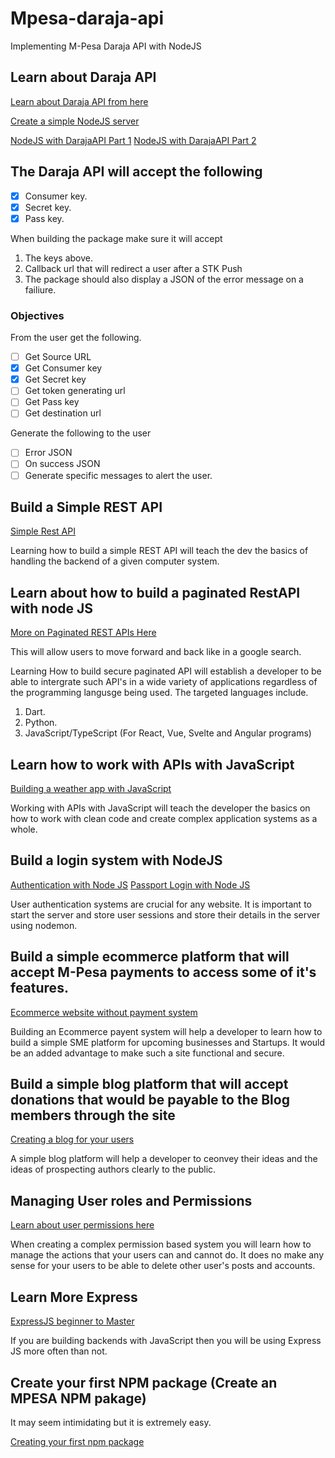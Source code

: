 # Mpesa-daraja-api

Implementing M-Pesa Daraja API with NodeJS

## Learn about Daraja API

[Learn about Daraja API from here](https://www.youtube.com/watch?v=ZFSBVqFu4jM)

[Create a simple NodeJS server](https://www.youtube.com/watch?v=VShtPwEkDD0&list=PLZlA0Gpn_vH_uZs4vJMIhcinABSTUH2bY)

[NodeJS with DarajaAPI Part 1](https://www.youtube.com/watch?v=hEcFfjgYl6s&t=13s)
[NodeJS with DarajaAPI Part 2](https://www.youtube.com/watch?v=l82ZMQ0CatU)


## The Daraja API will accept the following
- [x] Consumer key.
- [x] Secret key.
- [x] Pass key.

When building the package make sure it will accept 
1. The keys above. 
2. Callback url that will redirect a user after a STK Push 
3. The package should also display a JSON of the error message on a failiure.

### Objectives

From the user get the following.
- [ ] Get Source URL 
- [x] Get Consumer key
- [x] Get Secret key
- [ ] Get token generating url
- [ ] Get Pass key
- [ ] Get destination url

Generate the following to the user
- [ ] Error JSON
- [ ] On success JSON
- [ ] Generate specific messages to alert the user.

## Build a Simple REST API 

[Simple Rest API](https://www.youtube.com/watch?v=fgTGADljAeg&list=PLZlA0Gpn_vH_uZs4vJMIhcinABSTUH2bY&index=4)

Learning how to build a simple REST API will teach the dev the basics of handling the backend of a given computer system.

## Learn about how to build a paginated RestAPI with node JS

[More on Paginated REST APIs Here](https://www.youtube.com/watch?v=ZX3qt0UWifc&list=PLZlA0Gpn_vH_uZs4vJMIhcinABSTUH2bY&index=7)

This will allow users to move forward and back like in a google search.

Learning How to build secure paginated API will establish a developer to be able to intergrate such API's in a wide variety of applications regardless of the programming langusge being used. The targeted languages include.
1. Dart.
2. Python.
3. JavaScript/TypeScript (For React, Vue, Svelte and Angular programs)

## Learn how to work with APIs with JavaScript

[Building a weather app with JavaScript](https://www.youtube.com/watch?v=OE7kml0pigw&list=PLZlA0Gpn_vH_uZs4vJMIhcinABSTUH2bY&index=3)

Working with APIs with JavaScript will teach the developer the basics on how to work with clean code and create complex application systems as a whole.

## Build a login system with NodeJS

[Authentication with Node JS](https://www.youtube.com/watch?v=Ud5xKCYQTjM&list=PLZlA0Gpn_vH_uZs4vJMIhcinABSTUH2bY&index=5)
[Passport Login with Node JS](https://www.youtube.com/watch?v=-RCnNyD0L-s&list=PLZlA0Gpn_vH_uZs4vJMIhcinABSTUH2bY&index=6)

User authentication systems are crucial for any website. It is important to start the server and store user sessions and store their details in the server using nodemon.

## Build a simple ecommerce platform that will accept M-Pesa payments to access some of it's features.

[Ecommerce website without payment system](https://www.youtube.com/watch?v=mI_-1tbIXQI&list=PLZlA0Gpn_vH_uZs4vJMIhcinABSTUH2bY&index=2)

Building an Ecommerce payent system will help a developer to learn how to build a simple SME platform for upcoming businesses and Startups.
It would be an added advantage to make such a site functional and secure.

## Build a simple blog platform that will accept donations that would  be payable to the Blog members through the site

[Creating a blog for your users](https://www.youtube.com/watch?v=1NrHkjlWVhM&list=PLZlA0Gpn_vH_uZs4vJMIhcinABSTUH2bY&index=9)

A simple blog platform will help a developer to ceonvey their ideas and the ideas of prospecting authors clearly to the public.

## Managing User roles and Permissions
[Learn about user permissions here](https://www.youtube.com/watch?v=jI4K7L-LI58&list=PLZlA0Gpn_vH_uZs4vJMIhcinABSTUH2bY&index=10)

When creating a complex permission based system you will learn how to manage the actions that your users can and cannot do. It does no make any sense for your users to be able to delete other user's posts and accounts.

## Learn More Express

[ExpressJS beginner to Master](https://www.youtube.com/watch?v=SccSCuHhOw0&list=PLZlA0Gpn_vH_uZs4vJMIhcinABSTUH2bY&index=11)

If you are building backends with JavaScript then you will be using Express JS more often than not.

## Create your first NPM package (Create an MPESA NPM pakage)

It may seem intimidating but it is extremely easy.

[Creating your first npm package](https://www.youtube.com/watch?v=J4b_T-qH3BY)
